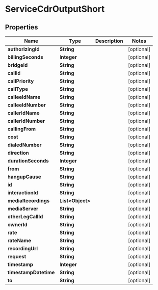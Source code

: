 

# ServiceCdrOutputShort


## Properties

| Name | Type | Description | Notes |
|------------ | ------------- | ------------- | -------------|
|**authorizingId** | **String** |  |  [optional] |
|**billingSeconds** | **Integer** |  |  [optional] |
|**bridgeId** | **String** |  |  [optional] |
|**callId** | **String** |  |  [optional] |
|**callPriority** | **String** |  |  [optional] |
|**callType** | **String** |  |  [optional] |
|**calleeIdName** | **String** |  |  [optional] |
|**calleeIdNumber** | **String** |  |  [optional] |
|**callerIdName** | **String** |  |  [optional] |
|**callerIdNumber** | **String** |  |  [optional] |
|**callingFrom** | **String** |  |  [optional] |
|**cost** | **String** |  |  [optional] |
|**dialedNumber** | **String** |  |  [optional] |
|**direction** | **String** |  |  [optional] |
|**durationSeconds** | **Integer** |  |  [optional] |
|**from** | **String** |  |  [optional] |
|**hangupCause** | **String** |  |  [optional] |
|**id** | **String** |  |  [optional] |
|**interactionId** | **String** |  |  [optional] |
|**mediaRecordings** | **List&lt;Object&gt;** |  |  [optional] |
|**mediaServer** | **String** |  |  [optional] |
|**otherLegCallId** | **String** |  |  [optional] |
|**ownerId** | **String** |  |  [optional] |
|**rate** | **String** |  |  [optional] |
|**rateName** | **String** |  |  [optional] |
|**recordingUrl** | **String** |  |  [optional] |
|**request** | **String** |  |  [optional] |
|**timestamp** | **Integer** |  |  [optional] |
|**timestampDatetime** | **String** |  |  [optional] |
|**to** | **String** |  |  [optional] |



